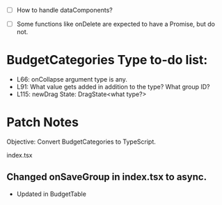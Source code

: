 - [ ] How to handle dataComponents?

- [ ] Some functions like onDelete are expected to have a Promise, but do not.

# BudgetCategories Type to-do list:
- L66: onCollapse argument type is any.
- L91: What value gets added in addition to the type?  What group ID?
- L115: newDrag State: DragState<what type?>


# Patch Notes
Objective: Convert BudgetCategories to TypeScript.

index.tsx
## Changed onSaveGroup in index.tsx to async.
- Updated in BudgetTable